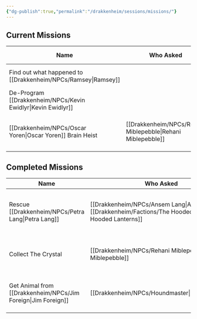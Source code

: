 ```yaml
---
{"dg-publish":true,"permalink":"/drakkenheim/sessions/missions/"}
---
```


## Current Missions

| Name                                 | Who Asked              | Reward                 | First Session                       | Resolved Session                    | Notes                          |
| ------------------------------------ | ---------------------- | ---------------------- | ----------------------------------- | ----------------------------------- | ------------------------------ |
| Find out what happened to [[Drakkenheim/NPCs/Ramsey\|Ramsey]] |                        |                        | [[Drakkenheim/_Sessions/S5 - Chillin in Emberwood\|S5 - Chillin in Emberwood]]       |                                     |                                |
| De-Program [[Drakkenheim/NPCs/Kevin Ewidlyr\|Kevin Ewidlyr]]         |                        |                        | [[Drakkenheim/_Sessions/S5 - Chillin in Emberwood\|S5 - Chillin in Emberwood]]       |                                     |                                |
| [[Drakkenheim/NPCs/Oscar Yoren\|Oscar Yoren]] Brain Heist          | [[Drakkenheim/NPCs/Rehani Miblepebble\|Rehani Miblepebble]] |                        | [[Drakkenheim/_Sessions/S10 - Meeting the Tiger Monarch\|S10 - Meeting the Tiger Monarch]] |                                     | Prepaid us with 300GB in gems. |


## Completed Missions
| Name                            | Who Asked                               | Reward                                                   | First Session                 | Resolved Session                    | Notes                                                                                                   |
| ------------------------------- | --------------------------------------- | -------------------------------------------------------- | ----------------------------- | ----------------------------------- | ------------------------------------------------------------------------------------------------------- |
| Rescue [[Drakkenheim/NPCs/Petra Lang\|Petra Lang]]           | [[Drakkenheim/NPCs/Ansem Lang\|Ansem Lang]], [[Drakkenheim/Factions/The Hooded Lanterns\|The Hooded Lanterns]] | A few health potions, a potion of heroism, and some rope | [[Drakkenheim/_Sessions/S5 - Chillin in Emberwood\|S5 - Chillin in Emberwood]] | [[Drakkenheim/_Sessions/S7 - Dolgroth The Buoyant\|S7 - Dolgroth The Buoyant]]       | [[Drakkenheim/NPCs/Petra Lang\|Petra]] was captured by [[Drakkenheim/Creatures/Ratlings\|Ratlings]] and has been taken to the [[Drakkenheim/Locations/Landmarks/Rat's Nest Tavern\|Rat's Nest Tavern]]      |
| Collect The Crystal             | [[Drakkenheim/NPCs/Rehani Miblepebble\|Rehani Miblepebble]]                  | 1250GP                                                   | [[Drakkenheim/_Sessions/S5 - Chillin in Emberwood\|S5 - Chillin in Emberwood]] | [[Drakkenheim/_Sessions/S10 - Meeting the Tiger Monarch\|S10 - Meeting the Tiger Monarch]] | The crystal's in the [[Drakkenheim/Locations/Landmarks/Rat's Nest Tavern\|Rat's Nest Tavern]], rumored to be worth 1,000 GP, but she's willing to pay 1250 |
| Get Animal from [[Drakkenheim/NPCs/Jim Foreign\|Jim Foreign]] | [[Drakkenheim/NPCs/Houndmaster\|Houndmaster]]                         | [[Drakkenheim/Artifacts and Mythic Items/Handler's Gauntlet\|Handler's Gauntlet]]                                   | [[Drakkenheim/_Sessions/S8 - Winnie the Doge\|S8 - Winnie the Doge]]      | [[Drakkenheim/_Sessions/S10 - Meeting the Tiger Monarch\|S10 - Meeting the Tiger Monarch]] |                                                                                                         |

